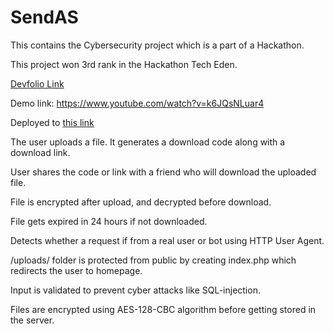 # SendAS
This contains the Cybersecurity project which is a part of a Hackathon.

This project won 3rd rank in the Hackathon Tech Eden.

[Devfolio Link](https://devfolio.co/submissions/sendas-d94a)

Demo link: https://www.youtube.com/watch?v=k6JQsNLuar4

Deployed to 
[this link](http://sendas.totalh.net/)

The user uploads a file. It generates a download code along with a download link.

User shares the code or link with a friend who will download the uploaded file.

File is encrypted after upload, and decrypted before download.

File gets expired in 24 hours if not downloaded.

Detects whether a request if from a real user or bot using HTTP User Agent.

/uploads/ folder is protected from public by creating index.php which redirects the user to homepage.

Input is validated to prevent cyber attacks like SQL-injection.

Files are encrypted using AES-128-CBC algorithm before getting stored in the server.
